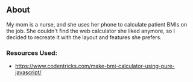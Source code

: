 ## About

My mom is a nurse, and she uses her phone to calculate patient BMIs on the job. She couldn't find the web calculator she liked anymore, so I decided to recreate it with the layout and features she prefers.

### Resources Used:
- https://www.codentricks.com/make-bmi-calculator-using-pure-javascript/
